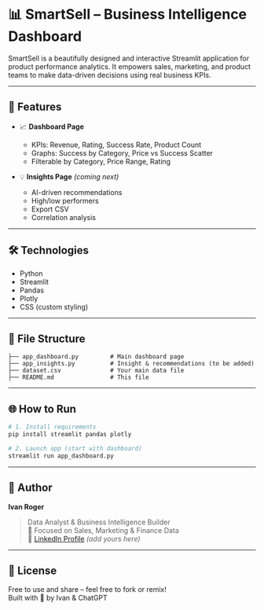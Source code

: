 
# 📊 SmartSell – Business Intelligence Dashboard

SmartSell is a beautifully designed and interactive Streamlit application for product performance analytics.
It empowers sales, marketing, and product teams to make data-driven decisions using real business KPIs.

---

## 🚀 Features

- 📈 **Dashboard Page**  
  - KPIs: Revenue, Rating, Success Rate, Product Count  
  - Graphs: Success by Category, Price vs Success Scatter  
  - Filterable by Category, Price Range, Rating

- 💡 **Insights Page** *(coming next)*  
  - AI-driven recommendations  
  - High/low performers  
  - Export CSV  
  - Correlation analysis

---

## 🛠️ Technologies

- Python
- Streamlit
- Pandas
- Plotly
- CSS (custom styling)

---

## 📂 File Structure

```
├── app_dashboard.py         # Main dashboard page
├── app_insights.py          # Insight & recommendations (to be added)
├── dataset.csv              # Your main data file
├── README.md                # This file
```

---

## 🌐 How to Run

```bash
# 1. Install requirements
pip install streamlit pandas plotly

# 2. Launch app (start with dashboard)
streamlit run app_dashboard.py
```

---

## 👤 Author

**Ivan Roger**  
> Data Analyst & Business Intelligence Builder  
> 📍 Focused on Sales, Marketing & Finance Data  
> 🔗 [LinkedIn Profile](https://linkedin.com) *(add yours here)*

---

## 📢 License

Free to use and share – feel free to fork or remix!  
Built with 💙 by Ivan & ChatGPT
